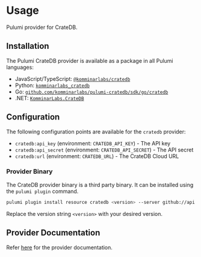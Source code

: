 # Usage

Pulumi provider for CrateDB.

## Installation

The Pulumi CrateDB provider is available as a package in all Pulumi languages:

* JavaScript/TypeScript: [`@komminarlabs/cratedb`](https://www.npmjs.com/package/@komminarlabs/cratedb)
* Python: [`komminarlabs_cratedb`](https://pypi.org/project/komminarlabs_cratedb/)
* Go: [`github.com/komminarlabs/pulumi-cratedb/sdk/go/cratedb`](https://pkg.go.dev/github.com/komminarlabs/pulumi-cratedb/sdk/go/cratedb)
* .NET: [`KomminarLabs.CrateDB`](https://www.nuget.org/packages/KomminarLabs.CrateDB)


## Configuration

The following configuration points are available for the `cratedb` provider:

- `cratedb:api_key` (environment: `CRATEDB_API_KEY`) - The API key
- `cratedb:api_secret` (environment: `CRATEDB_API_SECRET`) - The API secret
- `cratedb:url` (environment: `CRATEDB_URL`) - The CrateDB Cloud URL

### Provider Binary

The CrateDB provider binary is a third party binary. It can be installed using the `pulumi plugin` command.

```bash
pulumi plugin install resource cratedb <version> --server github://api.github.com/komminarlabs
```

Replace the version string `<version>` with your desired version.

## Provider Documentation

Refer [here](https://www.pulumi.com/registry/packages/cratedb) for the provider documentation.
